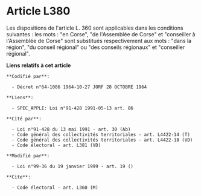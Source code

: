 # Article L380

Les dispositions de l'article L. 360 sont applicables dans les conditions suivantes : les mots : "en Corse", "de l'Assemblée
de Corse" et "conseiller à l'Assemblée de Corse" sont substitués respectivement aux mots : "dans la région", "du conseil
régional" ou "des conseils régionaux" et "conseiller régional".

**Liens relatifs à cet article**

	**Codifié par**:

	  - Décret n°64-1086 1964-10-27 JORF 28 OCTOBRE 1964

	**Liens**:

	  - SPEC_APPLI: Loi n°91-428 1991-05-13 art. 86

	**Cité par**:

	  - Loi n°91-428 du 13 mai 1991 - art. 30 (Ab)
	  - Code général des collectivités territoriales - art. L4422-14 (T)
	  - Code général des collectivités territoriales - art. L4422-18 (VD)
	  - Code électoral - art. L381 (VD)

	**Modifié par**:

	  - Loi n°99-36 du 19 janvier 1999 - art. 19 ()

	**Cite**:

	  - Code électoral - art. L360 (M)
